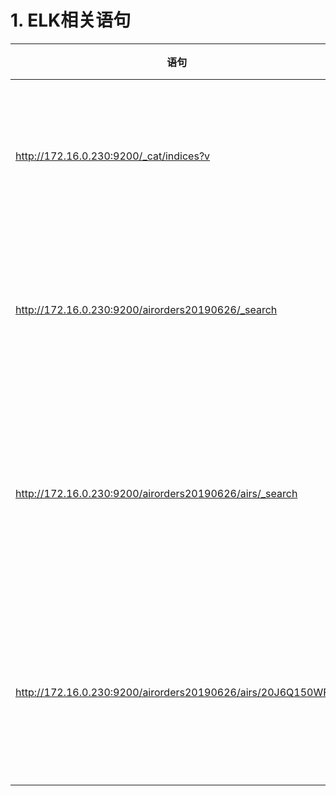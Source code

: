 # 1. ELK相关语句
|                             语句                             |           作用            |
| ------------------------------------------------------------ | ------------------------- |
| http://172.16.0.230:9200/_cat/indices?v                      | 显示集群中的所有索引        |
| http://172.16.0.230:9200/airorders20190626/_search           | 显示索引中的所有数据        |
| http://172.16.0.230:9200/airorders20190626/airs/_search      | 显示索引对应的类型所有的数据 |
| http://172.16.0.230:9200/airorders20190626/airs/20J6Q150WFIB | 显示索引中某条确定的数据     |
